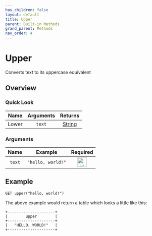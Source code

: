 ```yaml
---
has_children: false
layout: default
title: Upper
parent: Built-in Methods
grand_parent: Methods
nav_order: 4
---
```

# Upper
Converts text to its uppercase equivalent

## Overview
### Quick Look

|Name|Arguments|Returns|
|:---:|:---:|:---:|
|Lower|`text`|[String](https://kalavar.cf/documentation/data-types/string/)|

### Arguments

|Name|Example|Required|
|:---:|:---:|:---:|
|`text`|`"hello, world!"`|<img src="https://kalavar.cf/assets/images/tick.png" width="30px" height="30px" alt="✅"/>|


## Example
```
GET upper("hello, world!")
```
The above example would return a table which looks a little like this:

```
+---------------------+
|        upper        |
+---------------------+
|   "HELLO, WORLD!"   |
+---------------------+
```
